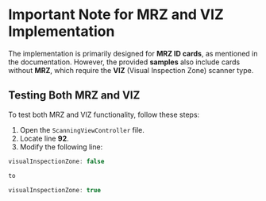 # Important Note for MRZ and VIZ Implementation

The implementation is primarily designed for **MRZ ID cards**, as mentioned in the documentation. However, the provided **samples** also include cards without **MRZ**, which require the **VIZ** (Visual Inspection Zone) scanner type.

## Testing Both MRZ and VIZ

To test both MRZ and VIZ functionality, follow these steps:

1. Open the `ScanningViewController` file.
2. Locate line **92**.
3. Modify the following line:

```swift
visualInspectionZone: false

to

visualInspectionZone: true
